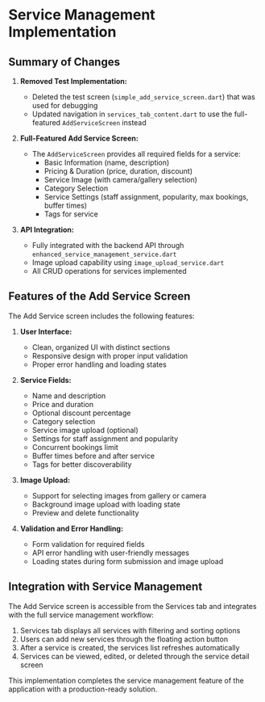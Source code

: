 # Service Management Implementation

## Summary of Changes

1. **Removed Test Implementation:**
   - Deleted the test screen (`simple_add_service_screen.dart`) that was used for debugging
   - Updated navigation in `services_tab_content.dart` to use the full-featured `AddServiceScreen` instead

2. **Full-Featured Add Service Screen:**
   - The `AddServiceScreen` provides all required fields for a service:
     - Basic Information (name, description)
     - Pricing & Duration (price, duration, discount)
     - Service Image (with camera/gallery selection)
     - Category Selection
     - Service Settings (staff assignment, popularity, max bookings, buffer times)
     - Tags for service

3. **API Integration:**
   - Fully integrated with the backend API through `enhanced_service_management_service.dart`
   - Image upload capability using `image_upload_service.dart`
   - All CRUD operations for services implemented

## Features of the Add Service Screen

The Add Service screen includes the following features:

1. **User Interface:**
   - Clean, organized UI with distinct sections
   - Responsive design with proper input validation
   - Proper error handling and loading states

2. **Service Fields:**
   - Name and description
   - Price and duration
   - Optional discount percentage
   - Category selection
   - Service image upload (optional)
   - Settings for staff assignment and popularity
   - Concurrent bookings limit
   - Buffer times before and after service
   - Tags for better discoverability

3. **Image Upload:**
   - Support for selecting images from gallery or camera
   - Background image upload with loading state
   - Preview and delete functionality

4. **Validation and Error Handling:**
   - Form validation for required fields
   - API error handling with user-friendly messages
   - Loading states during form submission and image upload

## Integration with Service Management

The Add Service screen is accessible from the Services tab and integrates with the full service management workflow:

1. Services tab displays all services with filtering and sorting options
2. Users can add new services through the floating action button
3. After a service is created, the services list refreshes automatically
4. Services can be viewed, edited, or deleted through the service detail screen

This implementation completes the service management feature of the application with a production-ready solution.
